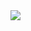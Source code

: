 <picture>
  <source media="(prefers-color-scheme: dark)" srcset="https://media.giphy.com/media/k0wqGQXYce7R5hglaR/giphy.gif">
  <img src="https://media.giphy.com/media/7xtZt4vTnP5geP4pN5/giphy.gif">
</picture>










<!--
**chitangchin/Chitangchin** is a ✨ _special_ ✨ repository because its `README.md` (this file) appears on your GitHub profile.

Here are some ideas to get you started:

- 🔭 I’m currently working on ...
- 🌱 I’m currently learning ...
- 👯 I’m looking to collaborate on ...
- 🤔 I’m looking for help with ...
- 💬 Ask me about ...
- 📫 How to reach me: ...
- 😄 Pronouns: ...
- ⚡ Fun fact: ...
-->
